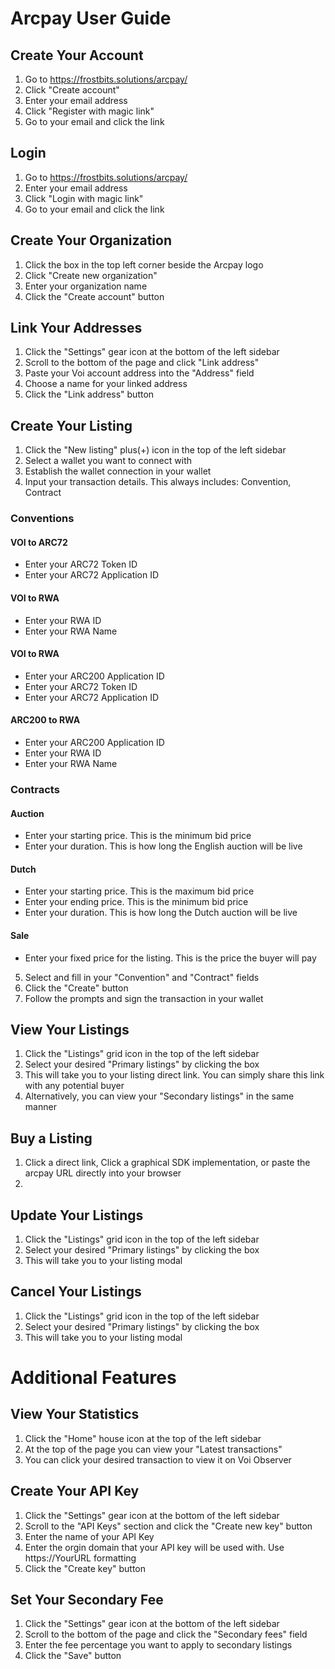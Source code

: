 # Arcpay User Guide
## Create Your Account
1. Go to https://frostbits.solutions/arcpay/
2. Click "Create account"
3. Enter your email address
4. Click "Register with magic link"
5. Go to your email and click the link

## Login
1. Go to https://frostbits.solutions/arcpay/
2. Enter your email address
3. Click "Login with magic link"
4. Go to your email and click the link

## Create Your Organization
1. Click the box in the top left corner beside the Arcpay logo
2. Click "Create new organization"
3. Enter your organization name
4. Click the "Create account" button

## Link Your Addresses
1. Click the "Settings" gear icon at the bottom of the left sidebar
2. Scroll to the bottom of the page and click "Link address"
3. Paste your Voi account address into the "Address" field
4. Choose a name for your linked address
5. Click the "Link address" button

## Create Your Listing
1. Click the "New listing" plus(+) icon in the top of the left sidebar
2. Select a wallet you want to connect with
3. Establish the wallet connection in your wallet
4. Input your transaction details. This always includes: Convention, Contract
### Conventions
#### VOI to ARC72
- Enter your ARC72 Token ID
- Enter your ARC72 Application ID
#### VOI to RWA
- Enter your RWA ID
- Enter your RWA Name
#### VOI to RWA
- Enter your ARC200 Application ID
- Enter your ARC72 Token ID
- Enter your ARC72 Application ID
#### ARC200 to RWA
- Enter your ARC200 Application ID
- Enter your RWA ID
- Enter your RWA Name
### Contracts
#### Auction
- Enter your starting price. This is the minimum bid price
- Enter your duration. This is how long the English auction will be live
#### Dutch
- Enter your starting price. This is the maximum bid price
- Enter your ending price. This is the minimum bid price
- Enter your duration. This is how long the Dutch auction will be live
#### Sale
- Enter your fixed price for the listing. This is the price the buyer will pay
5. Select and fill in your "Convention" and "Contract" fields
6. Click the "Create" button
7. Follow the prompts and sign the transaction in your wallet

## View Your Listings
1. Click the "Listings" grid icon in the top of the left sidebar
3. Select your desired "Primary listings" by clicking the box
4. This will take you to your listing direct link. You can simply share this link with any potential buyer
5. Alternatively, you can view your "Secondary listings" in the same manner

## Buy a Listing
1. Click a direct link, Click a graphical SDK implementation, or paste the arcpay URL directly into your browser
2. 

## Update Your Listings
1. Click the "Listings" grid icon in the top of the left sidebar
2. Select your desired "Primary listings" by clicking the box
3. This will take you to your listing modal

## Cancel Your Listings
1. Click the "Listings" grid icon in the top of the left sidebar
2. Select your desired "Primary listings" by clicking the box
3. This will take you to your listing modal

# Additional Features
## View Your Statistics
1. Click the "Home" house icon at the top of the left sidebar
2. At the top of the page you can view your "Latest transactions"
3. You can click your desired transaction to view it on Voi Observer

## Create Your API Key
1. Click the "Settings" gear icon at the bottom of the left sidebar
2. Scroll to the "API Keys" section and click the "Create new key" button
3. Enter the name of your API Key
4. Enter the orgin domain that your API key will be used with. Use https://YourURL formatting
5. Click the "Create key" button

## Set Your Secondary Fee
1. Click the "Settings" gear icon at the bottom of the left sidebar
2. Scroll to the bottom of the page and click the "Secondary fees" field
3. Enter the fee percentage you want to apply to secondary listings
4. Click the "Save" button
